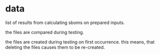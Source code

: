 # data

list of results from calculating sboms on prepared inputs.

the files are compared during testing.

the files are created during testing on first occurrence.
this means, that deleting the files causes them to be re-created.
